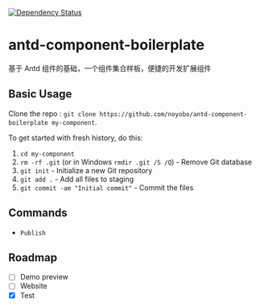 [![Dependency Status](https://david-dm.org/noyobo/antd-component-boilerplate.svg)](https://david-dm.org/noyobo/antd-component-boilerplate)

# antd-component-boilerplate

基于 Antd 组件的基础，一个组件集合样板，便捷的开发扩展组件

## Basic Usage

Clone the repo : `git clone https://github.com/noyobo/antd-component-boilerplate my-component`.

To get started with fresh history, do this:

1. `cd my-component`
2. `rm -rf .git` (or in Windows `rmdir .git /S /Q`) - Remove Git database
3. `git init` - Initialize a new Git repository
4. `git add .` - Add all files to staging
5. `git commit -am "Initial commit"` - Commit the files

## Commands

- `Publish`

## Roadmap

- [ ] Demo preview
- [ ] Website
- [x] Test

